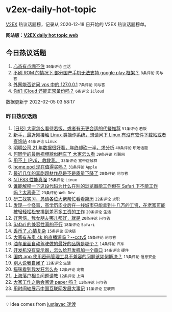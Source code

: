 # v2ex-daily-hot-topic

[V2EX](https://www.v2ex.com/) 热议话题榜，记录从 2020-12-18 日开始的 V2EX 热议话题榜单。

**网站版：[V2EX daily hot topic web](https://boojack.github.io/v2ex-daily-hot-topic-web/)**

## 今日热议话题

<!-- TODAY BEGIN -->

1. [心态有点绷不住](https://www.v2ex.com/t/831937) `30条评论` `生活`
1. [不刷 ROM 的情况下 部分国产手机无法支持 google play 框架？](https://www.v2ex.com/t/831936) `8条评论` `问与答`
1. [外网能否访问 vps 中的 127.0.0.1](https://www.v2ex.com/t/831935) `7条评论` `问与答`
1. [你们 iCloud 还能正常备份吗？](https://www.v2ex.com/t/831941) `6条评论` `iCloud`

数据更新于 2022-02-05 03:58:17

<!-- TODAY END -->

### 昨日热议话题

<!-- YESTERDAY BEGIN -->

1. [[日经] 大家怎么看待若饭，或者有无更合适的代餐推荐](https://www.v2ex.com/t/831880) `51条评论` `若饭`
1. [新手，最近刚接触 Linux 类操作系统，想请问下 Linux 有没有软件下载站或者查询站](https://www.v2ex.com/t/831905) `44条评论` `Linux`
1. [明明公司 21 年数据很好看，年终却砍一半，求分析](https://www.v2ex.com/t/831847) `40条评论` `职场话题`
1. [何同学的最新视频貌似翻车了 大家怎么看](https://www.v2ex.com/t/831851) `39条评论` `互联网`
1. [用不上 IPv6，救救我。](https://www.v2ex.com/t/831839) `33条评论` `宽带症候群`
1. [home pod 现在值得买吗？](https://www.v2ex.com/t/831891) `31条评论` `Apple`
1. [最近几年的喜剧题材作品是不是质量下降了](https://www.v2ex.com/t/831901) `28条评论` `问与答`
1. [NTFS3 性能真强](https://www.v2ex.com/t/831844) `25条评论` `Linux`
1. [谁能解释一下这段代码为什么在别的浏览器能工作但在 Safari 下不能工作吗？太离奇了](https://www.v2ex.com/t/831846) `23条评论` `Web Dev`
1. [研二找实习，恳请各位大佬帮忙看看简历](https://www.v2ex.com/t/831838) `22条评论` `求职`
1. [发现一个怪事，高学历毕业后在一线城市只能拿到十几万的工资，在老家可能被轻轻松松安排到差不多工资的工作](https://www.v2ex.com/t/831916) `20条评论` `生活`
1. [好苦恼，我女朋友哪儿都好，就是](https://www.v2ex.com/t/831900) `20条评论` `问与答`
1. [Safari 的兼容性真的不行](https://www.v2ex.com/t/831878) `18条评论` `Safari`
1. [丢币了,心情复杂](https://www.v2ex.com/t/831896) `15条评论` `区块链`
1. [大家有东奥 4k 的直播源吗？--cctv5](https://www.v2ex.com/t/831889) `15条评论` `问与答`
1. [油车里面自动驾驶做的最好的品牌是哪个？](https://www.v2ex.com/t/831919) `14条评论` `汽车`
1. [开发机没有显示器，怎么给开发机加一个串口](https://www.v2ex.com/t/831869) `14条评论` `硬件`
1. [国内 app 使用密码管理工具不兼容的问题该如何解决？](https://www.v2ex.com/t/831840) `13条评论` `信息安全`
1. [别人说我自闭了](https://www.v2ex.com/t/831924) `12条评论` `生活`
1. [猫咪看到我发狂怎么办](https://www.v2ex.com/t/831886) `12条评论` `宠物`
1. [上海落户相关问题请教](https://www.v2ex.com/t/831881) `12条评论` `上海`
1. [大家工作之后会阅读 paper 吗？](https://www.v2ex.com/t/831890) `11条评论` `问与答`
1. [用时间轴展示中国互联网发展大事记](https://www.v2ex.com/t/831862) `11条评论` `互联网`

<!-- YESTERDAY END -->

---

💡 Idea comes from [justjavac 迷渡](https://github.com/justjavac/)
